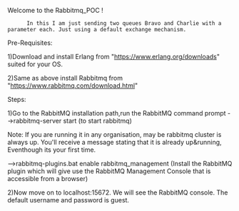 Welcome to the Rabbitmq_POC !

          In this I am just sending two queues Bravo and Charlie with a parameter each. Just using a default exchange mechanism. 

Pre-Requisites:

1)Download and install Erlang from "https://www.erlang.org/downloads" suited for your OS. 

2)Same as above install Rabbitmq from "https://www.rabbitmq.com/download.html"
 
 
Steps:

1)Go to the RabbitMQ installation path,run the RabbitMQ command prompt
 -->rabbitmq-server start 
   (to start rabbitmq)
   
   Note: If you are running it in any organisation, may be rabbitmq cluster is always up. You'll receive a message stating 
         that it is already up&running, Eventhough its your first time.
         
 -->rabbitmq-plugins.bat enable rabbitmq_management
   (Install the RabbitMQ plugin which will give use the RabbitMQ Management Console that is accessible from a browser)


2)Now move on to localhost:15672. We will see the RabbitMQ console. The default username and password is guest.


